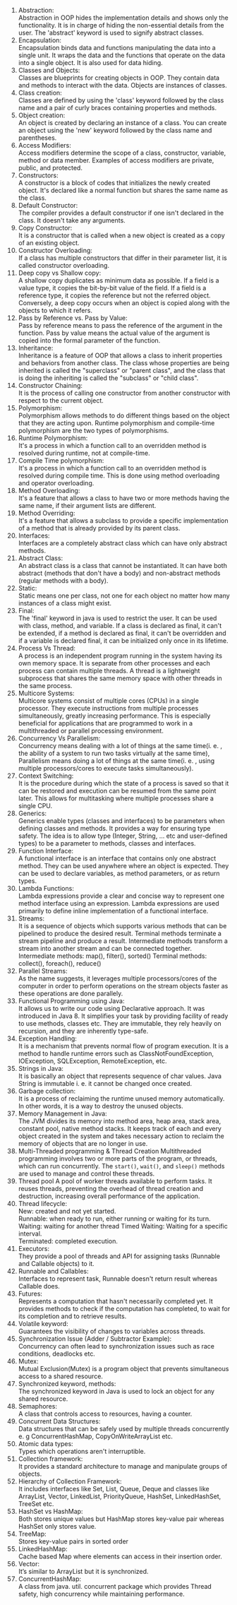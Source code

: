 1.	Abstraction:  
Abstraction in OOP hides the implementation details and shows only the functionality.   It is in charge of hiding the non-essential details from the user.   The 'abstract' keyword is used to signify abstract classes.  
2.	Encapsulation:   
Encapsulation binds data and functions manipulating the data into a single unit.   It wraps the data and the functions that operate on the data into a single object.   It is also used for data hiding.  
3.	Classes and Objects:   
Classes are blueprints for creating objects in OOP.   They contain data and methods to interact with the data.   Objects are instances of classes.  
4.	Class creation:   
Classes are defined by using the 'class' keyword followed by the class name and a pair of curly braces containing properties and methods.  
5.	Object creation:   
An object is created by declaring an instance of a class.   You can create an object using the 'new' keyword followed by the class name and parentheses.  
1.	Access Modifiers:   
Access modifiers determine the scope of a class, constructor, variable, method or data member.   Examples of access modifiers are private, public, and protected.  
2.	Constructors:   
A constructor is a block of codes that initializes the newly created object.   It's declared like a normal function but shares the same name as the class.  
6.	Default Constructor:   
The compiler provides a default constructor if one isn't declared in the class.   It doesn't take any arguments.  
7.	Copy Constructor:   
It is a constructor that is called when a new object is created as a copy of an existing object.  
8.	Constructor Overloading:   
If a class has multiple constructors that differ in their parameter list, it is called constructor overloading.  
9.	Deep copy vs Shallow copy:   
A shallow copy duplicates as minimum data as possible.   If a field is a value type, it copies the bit-by-bit value of the field.   If a field is a reference type, it copies the reference but not the referred object.   Conversely, a deep copy occurs when an object is copied along with the objects to which it refers.  
10.	Pass by Reference vs.   Pass by Value:   
Pass by reference means to pass the reference of the argument in the function.   Pass by value means the actual value of the argument is copied into the formal parameter of the function.  
11.	Inheritance:   
Inheritance is a feature of OOP that allows a class to inherit properties and behaviors from another class.   The class whose properties are being inherited is called the "superclass" or "parent class", and the class that is doing the inheriting is called the "subclass" or "child class".  
12.	Constructor Chaining:   
It is the process of calling one constructor from another constructor with respect to the current object.   
13.	Polymorphism:   
Polymorphism allows methods to do different things based on the object that they are acting upon.   Runtime polymorphism and compile-time polymorphism are the two types of polymorphisms.  
14.	Runtime Polymorphism:   
It's a process in which a function call to an overridden method is resolved during runtime, not at compile-time.   
15.	Compile Time polymorphism:   
It's a process in which a function call to an overridden method is resolved during compile time.   This is done using method overloading and operator overloading.  
16.	Method Overloading:   
It's a feature that allows a class to have two or more methods having the same name, if their argument lists are different.  
17.	Method Overriding:   
It's a feature that allows a subclass to provide a specific implementation of a method that is already provided by its parent class.  
18.	Interfaces:   
Interfaces are a completely abstract class which can have only abstract methods.  
19.	Abstract Class:   
An abstract class is a class that cannot be instantiated.   It can have both abstract (methods that don't have a body) and non-abstract methods (regular methods with a body).  
20.	Static:   
Static means one per class, not one for each object no matter how many instances of a class might exist.  
21.	Final:   
The 'final' keyword in java is used to restrict the user.   It can be used with class, method, and variable.   If a class is declared as final, it can't be extended, if a method is declared as final, it can't be overridden and if a variable is declared final, it can be initialized only once in its lifetime.  
22.	Process Vs Thread:  
A process is an independent program running in the system having its own memory space.   It is separate from other processes and each process can contain multiple threads.   A thread is a lightweight subprocess that shares the same memory space with other threads in the same process.  
23.	Multicore Systems:  
Multicore systems consist of multiple cores (CPUs) in a single processor.   They execute instructions from multiple processes simultaneously, greatly increasing performance.   This is especially beneficial for applications that are programmed to work in a multithreaded or parallel processing environment.  
24.	Concurrency Vs Parallelism:  
Concurrency means dealing with a lot of things at the same time(i.  e.  , the ability of a system to run two tasks virtually at the same time), Parallelism means doing a lot of things at the same time(i.  e.  , using multiple processors/cores to execute tasks simultaneously).  
25.	Context Switching:  
It is the procedure during which the state of a process is saved so that it can be restored and execution can be resumed from the same point later.   This allows for multitasking where multiple processes share a single CPU.  
26.	Generics:  
Generics enable types (classes and interfaces) to be parameters when defining classes and methods.   It provides a way for ensuring type safety.   The idea is to allow type (Integer, String, … etc and user-defined types) to be a parameter to methods, classes and interfaces.   
27.	Function Interface:  
A functional interface is an interface that contains only one abstract method.   They can be used anywhere where an object is expected.   They can be used to declare variables, as method parameters, or as return types.  
28.	Lambda Functions:  
Lambda expressions provide a clear and concise way to represent one method interface using an expression.   Lambda expressions are used primarily to define inline implementation of a functional interface.  
29.	Streams:  
It is a sequence of objects which supports various methods that can be pipelined to produce the desired result.   Terminal methods terminate a stream pipeline and produce a result.   Intermediate methods transform a stream into another stream and can be connected together.  
Intermediate methods:   map(), filter(), sorted()
Terminal methods:   collect(), foreach(), reduce()
30.	Parallel Streams:  
As the name suggests, it leverages multiple processors/cores of the computer in order to perform operations on the stream objects faster as these operations are done parallely.  
31.	Functional Programming using Java:  
It allows us to write our code using Declarative approach.   It was introduced in Java 8.   It simplifies your task by providing facility of ready to use methods, classes etc.   They are immutable, they rely heavily on recursion, and they are inherently type-safe.  
32.	Exception Handling:  
It is a mechanism that prevents normal flow of program execution.   It is a method to handle runtime errors such as ClassNotFoundException, IOException, SQLException, RemoteException, etc.  
33.	Strings in Java:  
It is basically an object that represents sequence of char values.   Java String is immutable i.  e.   it cannot be changed once created.  
34.	Garbage collection:  
It is a process of reclaiming the runtime unused memory automatically.   In other words, it is a way to destroy the unused objects.  
35.	Memory Management in Java:  
The JVM divides its memory into method area, heap area, stack area, constant pool, native method stacks.   It keeps track of each and every object created in the system and takes necessary action to reclaim the memory of objects that are no longer in use.  
36.	Multi-Threaded programming & Thread Creation
Multithreaded programming involves two or more parts of the program, or threads, which can run concurrently.   The `start()`, `wait()`, and `sleep()` methods are used to manage and control these threads.  
37.	Thread pool
A pool of worker threads available to perform tasks.   It reuses threads, preventing the overhead of thread creation and destruction, increasing overall performance of the application.  
38.	Thread lifecycle:  
New:   created and not yet started.  
Runnable:   when ready to run, either running or waiting for its turn.  
Waiting:   waiting for another thread
Timed Waiting:   Waiting for a specific interval.  
Terminated:   completed execution.  
39.	Executors:   
They provide a pool of threads and API for assigning tasks (Runnable and Callable objects) to it.  
40.	Runnable and Callables:   
Interfaces to represent task, Runnable doesn't return result whereas Callable does.  
41.	Futures:  
Represents a computation that hasn't necessarily completed yet.   It provides methods to check if the computation has completed, to wait for its completion and to retrieve results.  
42.	Volatile keyword:   
Guarantees the visibility of changes to variables across threads.  
43.	Synchronization Issue (Adder / Subtractor Example):  
Concurrency can often lead to synchronization issues such as race conditions, deadlocks etc.  
44.	Mutex:   
Mutual Exclusion(Mutex) is a program object that prevents simultaneous access to a shared resource.  
45.	Synchronized keyword, methods:   
The synchronized keyword in Java is used to lock an object for any shared resource.  
46.	Semaphores:  
A class that controls access to resources, having a counter.  
47.	Concurrent Data Structures:  
Data structures that can be safely used by multiple threads concurrently e.  g ConcurrentHashMap, CopyOnWriteArrayList etc.  
48.	Atomic data types:  
Types which operations aren't interruptible.   
49.	Collection framework:   
It provides a standard architecture to manage and manipulate groups of objects.  
50.	Hierarchy of Collection Framework:  
It includes interfaces like Set, List, Queue, Deque and classes like ArrayList, Vector, LinkedList, PriorityQueue, HashSet, LinkedHashSet, TreeSet etc.  
51.	HashSet vs HashMap:  
Both stores unique values but HashMap stores key-value pair whereas HashSet only stores value.  
52.	TreeMap:  
Stores key-value pairs in sorted order
53.	LinkedHashMap:  
Cache based Map where elements can access in their insertion order.  
54.	Vector:   
It’s similar to ArrayList but it is synchronized.  
55.	ConcurrentHashMap:  
A class from java.  util.  concurrent package which provides Thread safety, high concurrency while maintaining performance.


